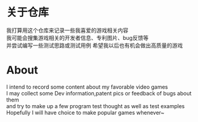 # 关于仓库
我打算用这个仓库来记录一些我喜爱的游戏相关内容  
我可能会搜集游戏相关的开发者信息、专利图片、bug反馈等  
并尝试编写一些测试思路或测试用例
希望我以后也有机会做出高质量的游戏

# About
I intend to record some content about my favorable video games  
I may collect some Dev information,patent pics or feedback of bugs about them  
and try to make up a few program test thought as well as test examples  
Hopefully I will have choice to make popular games whenever~
